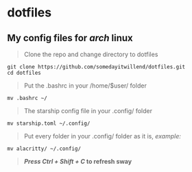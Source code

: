 # dotfiles
## My config files for *arch* linux
> Clone the repo and change directory to dotfiles
```
git clone https://github.com/somedayitwillend/dotfiles.git
cd dotfiles
```

> Put the .bashrc in your /home/$user/ folder
```
mv .bashrc ~/
```

> The starship config file in your .config/ folder
```
mv starship.toml ~/.config/
```

> Put every folder in your .config/ folder as it is, *example:*
```
mv alacritty/ ~/.config/
```

> **_Press Ctrl + Shift + C_ to refresh sway**
